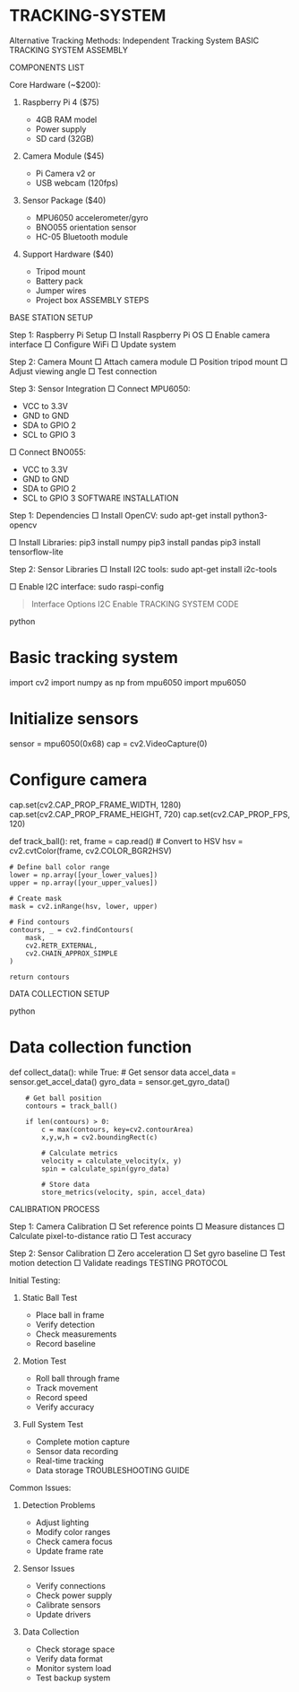 # TRACKING-SYSTEM
Alternative Tracking Methods: Independent Tracking System
BASIC TRACKING SYSTEM ASSEMBLY

COMPONENTS LIST

Core Hardware (~$200):
1. Raspberry Pi 4 ($75)
   - 4GB RAM model
   - Power supply
   - SD card (32GB)

2. Camera Module ($45)
   - Pi Camera v2 or
   - USB webcam (120fps)

3. Sensor Package ($40)
   - MPU6050 accelerometer/gyro
   - BNO055 orientation sensor
   - HC-05 Bluetooth module

4. Support Hardware ($40)
   - Tripod mount
   - Battery pack
   - Jumper wires
   - Project box
ASSEMBLY STEPS

BASE STATION SETUP

Step 1: Raspberry Pi Setup
□ Install Raspberry Pi OS
□ Enable camera interface
□ Configure WiFi
□ Update system

Step 2: Camera Mount
□ Attach camera module
□ Position tripod mount
□ Adjust viewing angle
□ Test connection

Step 3: Sensor Integration
□ Connect MPU6050:
  - VCC to 3.3V
  - GND to GND
  - SDA to GPIO 2
  - SCL to GPIO 3

□ Connect BNO055:
  - VCC to 3.3V
  - GND to GND
  - SDA to GPIO 2
  - SCL to GPIO 3
SOFTWARE INSTALLATION

Step 1: Dependencies
□ Install OpenCV:
  sudo apt-get install python3-opencv

□ Install Libraries:
  pip3 install numpy
  pip3 install pandas
  pip3 install tensorflow-lite

Step 2: Sensor Libraries
□ Install I2C tools:
  sudo apt-get install i2c-tools

□ Enable I2C interface:
  sudo raspi-config
  > Interface Options
  > I2C
  > Enable
TRACKING SYSTEM CODE

python
# Basic tracking system
import cv2
import numpy as np
from mpu6050 import mpu6050

# Initialize sensors
sensor = mpu6050(0x68)
cap = cv2.VideoCapture(0)

# Configure camera
cap.set(cv2.CAP_PROP_FRAME_WIDTH, 1280)
cap.set(cv2.CAP_PROP_FRAME_HEIGHT, 720)
cap.set(cv2.CAP_PROP_FPS, 120)

def track_ball():
    ret, frame = cap.read()
    # Convert to HSV
    hsv = cv2.cvtColor(frame, cv2.COLOR_BGR2HSV)
    
    # Define ball color range
    lower = np.array([your_lower_values])
    upper = np.array([your_upper_values])
    
    # Create mask
    mask = cv2.inRange(hsv, lower, upper)
    
    # Find contours
    contours, _ = cv2.findContours(
        mask, 
        cv2.RETR_EXTERNAL, 
        cv2.CHAIN_APPROX_SIMPLE
    )
    
    return contours
DATA COLLECTION SETUP

python
# Data collection function
def collect_data():
    while True:
        # Get sensor data
        accel_data = sensor.get_accel_data()
        gyro_data = sensor.get_gyro_data()
        
        # Get ball position
        contours = track_ball()
        
        if len(contours) > 0:
            c = max(contours, key=cv2.contourArea)
            x,y,w,h = cv2.boundingRect(c)
            
            # Calculate metrics
            velocity = calculate_velocity(x, y)
            spin = calculate_spin(gyro_data)
            
            # Store data
            store_metrics(velocity, spin, accel_data)
CALIBRATION PROCESS

Step 1: Camera Calibration
□ Set reference points
□ Measure distances
□ Calculate pixel-to-distance ratio
□ Test accuracy

Step 2: Sensor Calibration
□ Zero acceleration
□ Set gyro baseline
□ Test motion detection
□ Validate readings
TESTING PROTOCOL

Initial Testing:
1. Static Ball Test
   - Place ball in frame
   - Verify detection
   - Check measurements
   - Record baseline

2. Motion Test
   - Roll ball through frame
   - Track movement
   - Record speed
   - Verify accuracy

3. Full System Test
   - Complete motion capture
   - Sensor data recording
   - Real-time tracking
   - Data storage
TROUBLESHOOTING GUIDE

Common Issues:

1. Detection Problems
   - Adjust lighting
   - Modify color ranges
   - Check camera focus
   - Update frame rate

2. Sensor Issues
   - Verify connections
   - Check power supply
   - Calibrate sensors
   - Update drivers

3. Data Collection
   - Check storage space
   - Verify data format
   - Monitor system load
   - Test backup system
